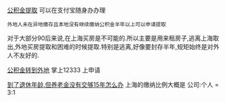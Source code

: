
[公积金提取](https://zhuanlan.zhihu.com/p/163101699) 可以在支付宝随身办办理

```外地人未在异地缴存且本地没有继续缴纳公积金半年以上可以申请提取```

对于大部分90后来说,在上海买房是不可能的.所以主要是用来租房子,逃离上海取出,外地买房提取和困难的时候提取.特别是逃离,好像要封存半年,规矩始终是对外人不友好的.

[公积金转到外地](http://sh.bendibao.com/zffw/2022413/250896.shtm) 掌上12333 上申请

[到了退休年龄,但养老金没有交够15年怎么办](http://sh.bendibao.com/zffw/2022128/248062.shtm) 
上海的缴纳比例大概是 公司:个人 = 3:1
